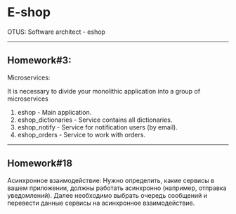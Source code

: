 # E-shop

OTUS: Software architect - eshop

------------------------------------------------------------------------------------------
## Homework#3:

Microservices:

It is necessary to divide your monolithic application into a group of microservices

1. eshop - Main application.
2. eshop_dictionaries - Service contains all dictionaries.
3. eshop_notify - Service for notification users (by email).
4. eshop_orders - Service to work with orders.

------------------------------------------------------------------------------------------
## Homework#18

Асинхронное взаимодействие:
Нужно определить, какие сервисы в вашем приложении, должны работать асинхронно (например, отправка уведомлений).
Далее необходимо выбрать очередь сообщений и перевести данные сервисы на асинхронное взаимодействие.
